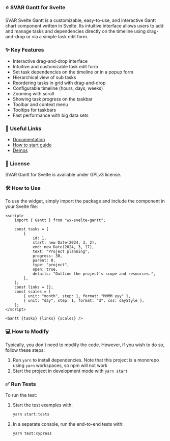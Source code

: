 ### :star: SVAR Gantt for Svelte

SVAR Svelte Gantt is a customizable, easy-to-use, and interactive Gantt chart component written in Svelte. Its intuitive interface allows users to add and manage tasks and dependencies directly on the timeline using drag-and-drop or via a simple task edit form. 

### ✨ Key Features

- Interactive drag-and-drop interface
- Intuitive and customizable task edit form
- Set task dependencies on the timeline or in a popup form
- Hierarchical view of sub tasks
- Reordering tasks in grid with drag-and-drop
- Configurable timeline (hours, days, weeks)
- Zooming with scroll
- Showing task progress on the taskbar
- Toolbar and context menu
- Tooltips for taskbars
- Fast performance with big data sets

### :link: Useful Links

-   [Documentation](https://docs.svar.dev/svelte/gantt/overview)
-   [How to start guide](https://docs.svar.dev/svelte/gantt/getting_started/)
-   [Demos](https://docs.svar.dev/svelte/gantt/samples/#/base/willow)

### :page_with_curl: License

SVAR Gantt for Svelte is available under GPLv3 license.

### 🛠️ How to Use

To use the widget, simply import the package and include the component in your Svelte file:

```svelte
<script>
	import { Gantt } from "wx-svelte-gantt";

	const tasks = [
		{
			id: 1,
			start: new Date(2024, 3, 2),
			end: new Date(2024, 3, 17),
			text: "Project planning",
			progress: 30,
			parent: 0,
			type: "project",
			open: true,
			details: "Outline the project's scope and resources.",
		},
	];
	const links = [];
	const scales = [
		{ unit: "month", step: 1, format: "MMMM yyy" },
		{ unit: "day", step: 1, format: "d", css: dayStyle },
	];
</script>

<Gantt {tasks} {links} {scales} />
```

###  💻 How to Modify

Typically, you don't need to modify the code. However, if you wish to do so, follow these steps:

1. Run `yarn` to install dependencies. Note that this project is a monorepo using `yarn` workspaces, so npm will not work
2. Start the project in development mode with `yarn start`

### ✅ Run Tests

To run the test:

1. Start the test examples with:
    ```sh
    yarn start:tests
    ```
2. In a separate console, run the end-to-end tests with:
    ```sh
    yarn test:cypress
    ```
